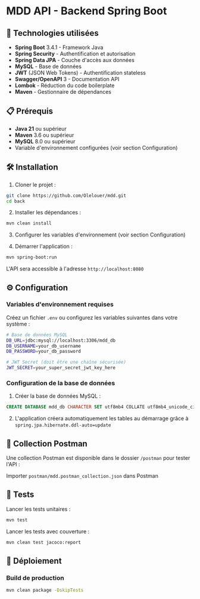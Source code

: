 # MDD API - Backend Spring Boot

## 🚀 Technologies utilisées

- **Spring Boot** 3.4.1 - Framework Java
- **Spring Security** - Authentification et autorisation
- **Spring Data JPA** - Couche d'accès aux données
- **MySQL** - Base de données
- **JWT** (JSON Web Tokens) - Authentification stateless
- **Swagger/OpenAPI** 3 - Documentation API
- **Lombok** - Réduction du code boilerplate
- **Maven** - Gestionnaire de dépendances

## 📋 Prérequis

- **Java 21** ou supérieur
- **Maven** 3.6 ou supérieur
- **MySQL** 8.0 ou supérieur
- Variable d'environnement configurées (voir section Configuration)

## 🛠️ Installation

1. Cloner le projet :
```bash
git clone https://github.com/Olelouer/mdd.git
cd back
```

2. Installer les dépendances :
```bash
mvn clean install
```

3. Configurer les variables d'environnement (voir section Configuration)

4. Démarrer l'application :
```bash
mvn spring-boot:run
```

L'API sera accessible à l'adresse `http://localhost:8080`

## ⚙️ Configuration

### Variables d'environnement requises

Créez un fichier `.env` ou configurez les variables suivantes dans votre système :

```bash
# Base de données MySQL
DB_URL=jdbc:mysql://localhost:3306/mdd_db
DB_USERNAME=your_db_username
DB_PASSWORD=your_db_password

# JWT Secret (doit être une chaîne sécurisée)
JWT_SECRET=your_super_secret_jwt_key_here
```

### Configuration de la base de données

1. Créer la base de données MySQL :
```sql
CREATE DATABASE mdd_db CHARACTER SET utf8mb4 COLLATE utf8mb4_unicode_ci;
```

2. L'application créera automatiquement les tables au démarrage grâce à `spring.jpa.hibernate.ddl-auto=update`

## 📮 Collection Postman

Une collection Postman est disponible dans le dossier `/postman` pour tester l'API :

Importer `postman/mdd.postman_collection.json` dans Postman

## 🧪 Tests

Lancer les tests unitaires :
```bash
mvn test
```

Lancer les tests avec couverture :
```bash
mvn clean test jacoco:report
```

## 🚀 Déploiement

### Build de production

```bash
mvn clean package -DskipTests
```